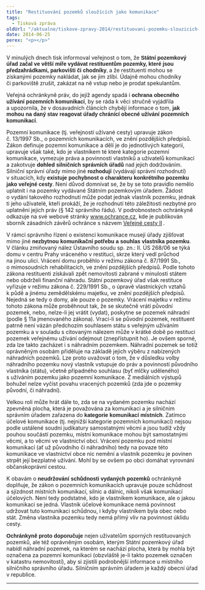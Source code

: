 ```yaml
---
title: "Restituování pozemků sloužících jako komunikace"
tags:
  - Tisková zpráva
oldUrl: "/aktualne/tiskove-zpravy-2014/restituovani-pozemku-slouzicich-jako-komunikace"
date: 2014-06-25
perex: "<p></p>"
---
```


<!-- imported from the old website -->

<p class="MsoNormal">V minulých dnech tisk informoval veřejnost o tom, že <b><span style="FONT-FAMILY: &quot;Arial&quot;, &quot;sans-serif&quot;; mso-bidi-font-family: &quot;Times New Roman&quot;">Státní pozemkový úřad začal ve větší míře vydávat restituentům pozemky, které jsou předzahrádkami, parkovišti či chodníky</span></b><b><span style="FONT-FAMILY: &quot;Arial&quot;, &quot;sans-serif&quot;; FONT-WEIGHT: normal; mso-bidi-font-family: &quot;Times New Roman&quot;; mso-bidi-font-weight: bold">,</span></b><b> </b>a že restituenti mohou se získanými pozemky nakládat, jak se jim zlíbí. Údajně mohou chodníky či parkoviště zrušit, zakázat na ně vstup nebo je prodat spekulantům.</p><p class="MsoNormal">Veřejná ochránkyně práv, do jejíž agendy spadá i <b><span style="FONT-FAMILY: &quot;Arial&quot;, &quot;sans-serif&quot;; mso-bidi-font-family: &quot;Times New Roman&quot;">ochrana obecného užívání pozemních komunikací</span></b>, by se ráda k věci stručně vyjádřila a upozornila, že v dosavadních článcích chybějí informace o tom, <b><span style="FONT-FAMILY: &quot;Arial&quot;, &quot;sans-serif&quot;; mso-bidi-font-family: &quot;Times New Roman&quot;">jak mohou na daný stav reagovat úřady chránící obecné užívání pozemních komunikací</span></b>.</p><p class="MsoNormal">Pozemní komunikace (tj. veřejností užívané cesty) upravuje zákon č. 13/1997 Sb., o pozemních komunikacích, ve znění pozdějších předpisů. Zákon definuje pozemní komunikace a dělí je do jednotlivých kategorií, upravuje však také, kdo je vlastníkem té které kategorie pozemní komunikace, vymezuje práva a povinnosti vlastníků a uživatelů komunikací a zakotvuje <b>dohled<b><span style="FONT-FAMILY: &quot;Arial&quot;, &quot;sans-serif&quot;; mso-bidi-font-family: &quot;Times New Roman&quot;"> silničních správních úřadů</span></b></b><b><span style="FONT-FAMILY: &quot;Arial&quot;, &quot;sans-serif&quot;; FONT-WEIGHT: normal; mso-bidi-font-family: &quot;Times New Roman&quot;; mso-bidi-font-weight: bold"> nad jejich dodržováním</span></b>. Silniční správní úřady mimo jiné <b><span style="FONT-FAMILY: &quot;Arial&quot;, &quot;sans-serif&quot;; mso-bidi-font-family: &quot;Times New Roman&quot;">rozhodují </span></b>(vydávají správní rozhodnutí) v situacích, kdy <b><span style="FONT-FAMILY: &quot;Arial&quot;, &quot;sans-serif&quot;; mso-bidi-font-family: &quot;Times New Roman&quot;">existuje pochybnost o charakteru konkrétního pozemku jako veřejné cesty</span></b>. Není důvod domnívat se, že by se toto pravidlo nemělo uplatnit i na pozemky vydávané Státním pozemkovým úřadem. Žádost o vydání takového rozhodnutí může podat jednak vlastník pozemku, jednak ti jeho uživatelé, kteří prokáží, že je rozhodnutí této záležitosti nezbytné pro uplatnění jejich práv (§ 142 správního řádu). V podrobnostech ochránkyně odkazuje na své webové stránky <a href="http://www.ochrance.cz">www.ochrance.cz</a>, kde je publikován sborník zásadních závěrů ochránce s názvem <a href="http://www.ochrance.cz/fileadmin/user_upload/Publikace/sborniky_stanoviska/Sbornik_Verejne_cesty-II.pdf" style="mso-comment-reference: BK_1; mso-comment-date: 20140625T1008">Veřejné cesty II</a><span class="MsoCommentReference"><span style="FONT-SIZE: 8pt"><a href="typo3/#_msocom_1" id="_anchor_1" class="msocomanchor" name="_msoanchor_1"></a><span style="mso-special-character: comment"> </span></span></span>.</p><p class="MsoNormal">V rámci správního řízení o existenci komunikace musejí úřady zjišťovat mimo jiné <b><span style="FONT-FAMILY: &quot;Arial&quot;, &quot;sans-serif&quot;; mso-bidi-font-family: &quot;Times New Roman&quot;">nezbytnou komunikační potřebu a souhlas vlastníka pozemku</span></b>. V článku zmiňovaný nález Ústavního soudu sp. zn.: II. ÚS 268/06 se týká domu v centru Prahy vráceného v restituci, skrze který vedl průchod na jinou ulici. Vrácení domu proběhlo v režimu zákona č. 87/1991 Sb., o mimosoudních rehabilitacích, ve znění pozdějších předpisů. Podle tohoto zákona restituenti získávali zpět nemovitosti zabrané v minulosti státem nebo obdrželi finanční náhradu. Státní pozemkový úřad však restituce vyřizuje v režimu zákona č. 229/1991 Sb., o úpravě vlastnických vztahů k půdě a jinému zemědělskému majetku, ve znění pozdějších předpisů. Nejedná se tedy o domy, ale pouze o pozemky. Vrácení majetku v režimu tohoto zákona může proběhnout tak, že se skutečně vrátí původní pozemek, nebo, nelze-li jej vrátit (vydat), poskytne se pozemek náhradní (podle § 11a jmenovaného zákona). Vrací-li se původní pozemek, restituent patrně není vázán předchozím souhlasem státu s veřejným užíváním pozemku a v souladu s citovaným nálezem může v krátké době po restituci pozemek veřejnému užívání odejmout (znepřístupnit ho). Je ovšem sporné, zda lze takto zacházet i s náhradním pozemkem. Náhradní pozemek se totiž oprávněným osobám přiděluje na základě jejich výběru z nabízených náhradních pozemků. Lze proto uvažovat o tom, že v důsledku volby náhradního pozemku nový vlastník vstupuje do práv a povinností původního vlastníka (státu), včetně případného souhlasu (byť mlčky uděleného) s užíváním pozemku jako pozemní komunikace. Z mediálních výstupů bohužel nelze vyčíst povahu vracených pozemků (zda jde o pozemky původní, či náhradní).</p><p class="MsoNormal">Velkou roli může hrát dále to, zda se na vydaném pozemku nachází zpevněná plocha, která je považována za komunikaci a je silničním správním úřadem zařazena do <b><span style="FONT-FAMILY: &quot;Arial&quot;, &quot;sans-serif&quot;; mso-bidi-font-family: &quot;Times New Roman&quot;">kategorie komunikací místních</span></b>. Zatímco účelové komunikace (tj. nejnižší kategorie pozemních komunikací) nejsou podle ustálené soudní judikatury samostatnými věcmi a jsou tudíž vždy pouhou součástí pozemku, místní komunikace mohou být samostatnými věcmi, a to věcmi ve vlastnictví obcí. Vrácení pozemku pod místní komunikací (ať už původního či náhradního) tedy na povaze této komunikace ve vlastnictví obce nic nemění a vlastník pozemku je povinen strpět její bezplatné užívání. Mohl by se ovšem po obci domáhat vyrovnání občanskoprávní cestou.</p><p class="MsoNormal">K obavám o <b><span style="FONT-FAMILY: &quot;Arial&quot;, &quot;sans-serif&quot;; mso-bidi-font-family: &quot;Times New Roman&quot;">neudržování schůdnosti vydaných pozemků</span></b> ochránkyně doplňuje, že zákon o pozemních komunikacích upravuje pouze schůdnost a sjízdnost místních komunikací, silnic a dálnic, nikoli však komunikací účelových. Není tedy podstatné, kdo je vlastníkem komunikace, ale o jakou komunikaci se jedná. Vlastník účelové komunikace nemá povinnost udržovat tuto komunikaci schůdnou, i kdyby vlastníkem byla obec nebo stát. Změna vlastníka pozemku tedy nemá přímý vliv na povinnost úklidu cesty.</p><p class="MsoNormal"><b><span style="FONT-FAMILY: &quot;Arial&quot;, &quot;sans-serif&quot;; mso-bidi-font-family: &quot;Times New Roman&quot;">Ochránkyně proto doporučuje</span></b> nejen uživatelům sporných restituovaných pozemků, ale též oprávněným osobám, kterým Státní pozemkový úřad nabídl náhradní pozemek, na kterém se nachází plocha, která by mohla být označena za pozemní komunikaci (obzvláště je-li takto pozemek označen v katastru nemovitostí), aby si zjistili podrobnější informace u místního silničního správního úřadu. Silničním správním úřadem je každý obecní úřad v republice.</p><div style="mso-element: comment-list"><hr class="msocomoff" /><div style="mso-element: comment"><div id="_com_1" class="msocomtxt"><span style="mso-comment-author: &quot;Kubíková Barbora Mgr.&quot;"><a name="_msocom_1"></a></span></div></div></div>
